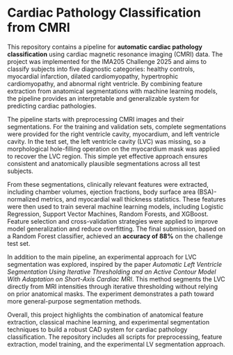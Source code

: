 # Cardiac Pathology Classification from CMRI

This repository contains a pipeline for **automatic cardiac pathology classification** using cardiac magnetic resonance imaging (CMRI) data. The project was implemented for the IMA205 Challenge 2025 and aims to classify subjects into five diagnostic categories: healthy controls, myocardial infarction, dilated cardiomyopathy, hypertrophic cardiomyopathy, and abnormal right ventricle. By combining feature extraction from anatomical segmentations with machine learning models, the pipeline provides an interpretable and generalizable system for predicting cardiac pathologies.

The pipeline starts with preprocessing CMRI images and their segmentations. For the training and validation sets, complete segmentations were provided for the right ventricle cavity, myocardium, and left ventricle cavity. In the test set, the left ventricle cavity (LVC) was missing, so a morphological hole-filling operation on the myocardium mask was applied to recover the LVC region. This simple yet effective approach ensures consistent and anatomically plausible segmentations across all test subjects.

From these segmentations, clinically relevant features were extracted, including chamber volumes, ejection fractions, body surface area (BSA)-normalized metrics, and myocardial wall thickness statistics. These features were then used to train several machine learning models, including Logistic Regression, Support Vector Machines, Random Forests, and XGBoost. Feature selection and cross-validation strategies were applied to improve model generalization and reduce overfitting. The final submission, based on a Random Forest classifier, achieved an **accuracy of 88%** on the challenge test set.

In addition to the main pipeline, an experimental approach for LVC segmentation was explored, inspired by the paper *Automatic Left Ventricle Segmentation Using Iterative Thresholding and an Active Contour Model With Adaptation on Short-Axis Cardiac MRI*. This method segments the LVC directly from MRI intensities through iterative thresholding without relying on prior anatomical masks. The experiment demonstrates a path toward more general-purpose segmentation methods.

Overall, this project highlights the combination of anatomical feature extraction, classical machine learning, and experimental segmentation techniques to build a robust CAD system for cardiac pathology classification. The repository includes all scripts for preprocessing, feature extraction, model training, and the experimental LV segmentation approach.

